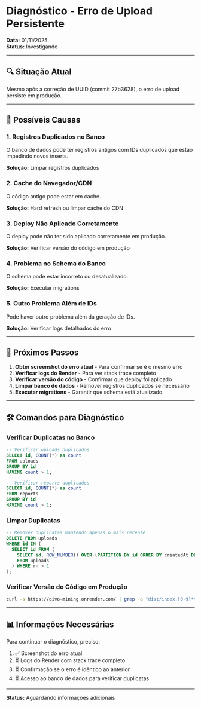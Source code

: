 # Diagnóstico - Erro de Upload Persistente

**Data:** 01/11/2025  
**Status:** Investigando

---

## 🔍 Situação Atual

Mesmo após a correção de UUID (commit 27b3628), o erro de upload persiste em produção.

---

## 🤔 Possíveis Causas

### 1. Registros Duplicados no Banco
O banco de dados pode ter registros antigos com IDs duplicados que estão impedindo novos inserts.

**Solução:** Limpar registros duplicados

### 2. Cache do Navegador/CDN
O código antigo pode estar em cache.

**Solução:** Hard refresh ou limpar cache do CDN

### 3. Deploy Não Aplicado Corretamente
O deploy pode não ter sido aplicado corretamente em produção.

**Solução:** Verificar versão do código em produção

### 4. Problema no Schema do Banco
O schema pode estar incorreto ou desatualizado.

**Solução:** Executar migrations

### 5. Outro Problema Além de IDs
Pode haver outro problema além da geração de IDs.

**Solução:** Verificar logs detalhados do erro

---

## 📝 Próximos Passos

1. **Obter screenshot do erro atual** - Para confirmar se é o mesmo erro
2. **Verificar logs do Render** - Para ver stack trace completo
3. **Verificar versão do código** - Confirmar que deploy foi aplicado
4. **Limpar banco de dados** - Remover registros duplicados se necessário
5. **Executar migrations** - Garantir que schema está atualizado

---

## 🛠️ Comandos para Diagnóstico

### Verificar Duplicatas no Banco
```sql
-- Verificar uploads duplicados
SELECT id, COUNT(*) as count 
FROM uploads 
GROUP BY id 
HAVING count > 1;

-- Verificar reports duplicados
SELECT id, COUNT(*) as count 
FROM reports 
GROUP BY id 
HAVING count > 1;
```

### Limpar Duplicatas
```sql
-- Remover duplicatas mantendo apenas o mais recente
DELETE FROM uploads 
WHERE id IN (
  SELECT id FROM (
    SELECT id, ROW_NUMBER() OVER (PARTITION BY id ORDER BY createdAt DESC) as rn
    FROM uploads
  ) WHERE rn > 1
);
```

### Verificar Versão do Código em Produção
```bash
curl -s https://qivo-mining.onrender.com/ | grep -o "dist/index.[0-9]*\.js" | head -1
```

---

## 📊 Informações Necessárias

Para continuar o diagnóstico, preciso:

1. ✅ Screenshot do erro atual
2. ⏳ Logs do Render com stack trace completo
3. ⏳ Confirmação se o erro é idêntico ao anterior
4. ⏳ Acesso ao banco de dados para verificar duplicatas

---

**Status:** Aguardando informações adicionais

